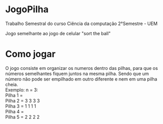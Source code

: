 # JogoPilha
Trabalho Semestral do curso Ciência da computação 2°Semestre - UEM

Jogo semelhante ao jogo de celular "sort the ball"

# Como jogar
O jogo consiste em organizar os numeros dentro das pilhas, para que os números semelhantes fiquem juntos na mesma pilha. Sendo que um número não pode ser empilhado em outro diferente e nem em uma pilha cheia.<br />
Exemplo: n = 3:<br />
Pilha 1 =           <br />
Pilha 2 = 3 3 3 3   <br />
Pilha 3 = 1 1 1 1   <br />
Pilha 4 = <br />
Pilha 5 = 2 2 2 2<br />

